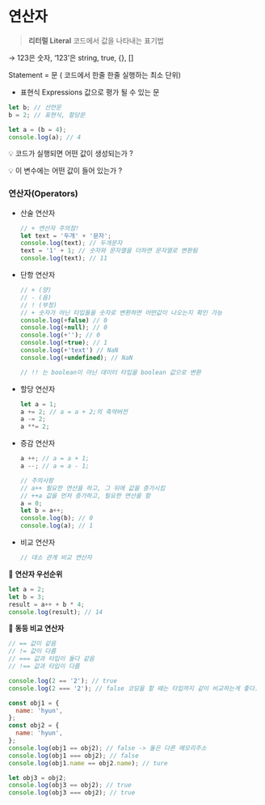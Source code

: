 # 연산자

> **리터럴 Literal**
코드에서 값을 나타내는 표기법
> 

→ 123은 숫자, ‘123’은 string, true, {}, [] 

Statement = 문 ( 코드에서 한줄 한줄 실행하는 최소 단위)

- 표현식 Expressions 값으로 평가 될 수 있는 문

```jsx
let b; // 선언문
b = 2; // 표현식, 할당문

let a = (b = 4);
console.log(a); // 4
```

💡 코드가 실행되면 어떤 값이 생성되는가 ?

💡 이 변수에는 어떤 값이 들어 있는가 ?

### 연산자(Operators)

- 산술 연산자
    
    ```jsx
    // + 연산자 주의점!
    let text = '두개' + '문자';
    console.log(text); // 두개문자
    text = '1' + 1; // 숫자와 문자열을 더하면 문자열로 변환됨
    console.log(text); // 11
    ```
    
- 단항 연산자
    
    ```jsx
    // + (양)
    // - (음)
    // ! (부정)
    // + 숫자가 아닌 타입들을 숫자로 변환하면 어떤값이 나오는지 확인 가능
    console.log(+false) // 0
    console.log(+null); // 0
    console.log(+''); // 0
    console.log(+true); // 1
    console.log(+'text') // NaN
    console.log(+undefined); // NaN
    
    // !! 는 boolean이 아닌 데이터 타입을 boolean 값으로 변환
    ```
    
- 할당 연산자
    
    ```jsx
    let a = 1;
    a += 2; // a = a + 2;의 축약버전
    a -= 2; 
    a **= 2; 
    ```
    
- 증감 연산자
    
    ```jsx
    a ++; // a = a + 1;
    a --; // a = a - 1;
    
    // 주의사항
    // a++ 필요한 연산을 하고, 그 뒤에 값을 증가시킴
    // ++a 값을 먼저 증가하고, 필요한 연산을 함
    a = 0;
    let b = a++;
    console.log(b); // 0 
    console.log(a); // 1
    ```
    
- 비교 연산자
    
    ```jsx
    // 대소 관계 비교 연산자
    ```
    

👦 **연산자 우선순위**

```jsx
let a = 2;
let b = 3;
result = a++ + b * 4;
console.log(result); // 14
```

👦 **동등 비교 연산자**

```jsx
// == 값이 같음
// != 값이 다름
// === 값과 타입이 둘다 같음
// !== 값과 타입이 다름

console.log(2 == '2'); // true
console.log(2 === '2'); // false 코딩을 할 때는 타입까지 같이 비교하는게 좋다.

const obj1 = {
  name: 'hyun',
};
const obj2 = {
  name: 'hyun',
};
console.log(obj1 == obj2); // false -> 둘은 다른 메모리주소
console.log(obj1 === obj2); // false
console.log(obj1.name == obj2.name); // ture

let obj3 = obj2;
console.log(obj3 == obj2); // true
console.log(obj3 === obj2); // true
```